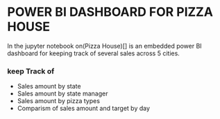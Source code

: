 # POWER BI DASHBOARD FOR PIZZA HOUSE
In the jupyter notebook on(Pizza House)[] is an embedded power BI dashboard for keeping track of several sales across 5 cities.

### keep Track of
* Sales amount by state
* Sales amount by state manager
* Sales amount by pizza types
* Comparism of sales amount and target by day
